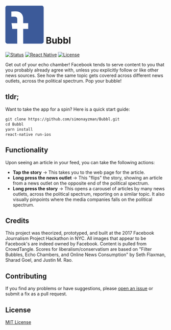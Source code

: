 ![Bubbl Logo](/images/inverted-facebook@2x.png)
Bubbl
===

[![Status](https://img.shields.io/pypi/status/Django.svg)]()
[![React Native](https://img.shields.io/badge/react%20native-0.42.0-brightgreen.svg)](https://github.com/facebook/react-native)
[![License](https://img.shields.io/github/license/mashape/apistatus.svg?maxAge=2592000)](/LICENSE)

Get out of your echo chamber! Facebook tends to serve content to you that you probably already agree with, unless you explicitly follow or like other news sources. See how the same topic gets covered across different news outlets, across the political spectrum. Pop your bubble!

## tldr;

Want to take the app for a spin? Here is a quick start guide:

```
git clone https://github.com/simonayzman/Bubbl.git
cd Bubbl
yarn install
react-native run-ios
```

## Functionality

Upon seeing an article in your feed, you can take the following actions:

* **Tap the story** -> This takes you to the web page for the article.
* **Long press the news outlet** -> This "flips" the story, showing an article from a news outlet on the opposite end of the political spectrum.
* **Long press the story** -> This opens a carousel of articles by many news outlets, across the political spectrum, reporting on a similar topic. It also visually pinpoints where the media companies falls on the political spectrum.

## Credits

This project was theorized, prototyped, and built at the 2017 Facebook Journalism Project Hackathon in NYC. All images that appear to be Facebook's are indeed owned by Facebook. Content is pulled from CrowdTangle. Scores for liberalism/conservatism are based on "Filter Bubbles, Echo Chambers, and Online News Consumption" by Seth Flaxman, Sharad Goel, and Justin M. Rao.

## Contributing

If you find any problems or have suggestions, please [open an issue](https://github.com/simonayzman/Bubbl/issues/new) or submit a fix as a pull request.

## License

[MIT License](LICENSE)
